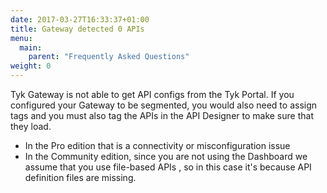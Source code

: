 ```yaml
---
date: 2017-03-27T16:33:37+01:00
title: Gateway detected 0 APIs
menu:
  main:
    parent: "Frequently Asked Questions"
weight: 0
---
```


Tyk Gateway is not able to get API configs from the Tyk Portal.
If you configured your Gateway to be segmented, you would also need to assign tags and you must also tag the APIs in the API Designer to make sure that they load.

- In the Pro edition that is a connectivity or misconfiguration issue
- In the Community edition, since you are not using the Dashboard we
  assume that you use file-based APIs , so in this case it's because
  API definition files are missing.
